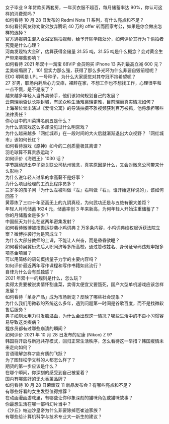 女子毕业 9 年贷款买两套房，一年买衣服不超百，每月储蓄率达 90%，你认可这样的消费观吗？  
如何看待 10 月 28 日发布的 Redmi Note 11 系列，有什么亮点和不足？  
如何看待网友称劝堂弟放弃腾讯 40 万的 offer 转而回家考公，如果是你会做出怎样的选择？  
官方通报男生混入女浴室偷拍视频，给予开除学籍处分，如何评价其行为？偷拍者究竟是什么心理？  
河南发现特大金矿，估算获得金储量 31.55 吨，31.55 吨是什么概念？会对黄金生产带来哪些影响？  
如何看待 2021 年双十一淘宝 88VIP 会员购买 iPhone 13 系列最高立减 600 元？  
孟美岐塌房了，101 里实力那么强，获得了那么多光环为什么非要自毁前程呢？  
EDG 明明是 LPL 一号种子，为什么大家感觉对其夺冠不抱希望呢？  
27 岁男，职场内耗后心力交瘁，裸辞在家，不想工作也不想找工作，心理很平和一点不慌，是不是废了？  
越来越多年轻人当外卖骑手，他们该如何规划自己的发展？  
云南瑞丽否认长期封城，有民众称生活难离瑞更难，目前瑞丽真实情况如何？  
上海某位曾出演过《爱情公寓》的导演拍摄不雅视频获利百万被抓，他将承担哪些法律责任？  
你心目中的川菜排名前五是什么？  
为什么清宫戏这么多却没见过什么明宫戏？  
为什么越来越多「网红城市」在一段时间的大火后就渐渐退出大众视野？「网红城市」该如何长红？  
如何看待游戏《原神》如今的二创质量极其离谱？  
羽毛球算不算贵族运动？  
如何评价《海贼王》1030 话？  
字节跳动退出李子柒关联公司杭州微念，真实原因是什么，又会对微念公司带来什么影响？  
为什么说年轻人过早的拿高薪不是好事？  
为什么项目经理的工资比程序员多？  
三岁多的孩子问「为什么左被叫做『左』右叫做『右』，谁开始这样说的」，该如何回答？  
黄蓉练了三四十年至高无上的九阴真经，为何武功还是与五绝有很大差距？  
年轻人月均储蓄 1624 元，储蓄率创 3 年来新高，为何年轻人开始注重储蓄了？你的月储蓄金是多少？  
中国航天为什么在这两年密集发射？  
如何看待微博被指搬运抄袭小鸡词典 2 万多条内容，小鸡词典维权起诉获法院立案？微博抄袭行为是否成立？  
为什么大部分教师的上课，不能让人兴奋，而是昏昏欲睡？  
如何看待吴冀衍先后入职同济等多所高校，通过篡改姓名、身份证号码违规申报多项基金项目？  
可以用简练的语句概括量子力学的主要内容吗？  
如何评价最近两年写作课程和写作书籍如此流行？  
自律为什么会有孤独感？  
2021 年双十一的规则是什么，怎么玩？  
卖得太贵要被说卖情怀割韭菜，卖得太便宜又要饿死，国产大型单机游戏应该怎样发展？  
如何看待「单身产品」成为市场新宠？反映了哪些社会现象？  
为什么我们用微软的系统这么多年，遇到问题第一时间是谷歌百度，而不是找微软售后服务？  
男子如厕太用力引发脑溢血，为什么会出现这一情况？哪些生活中的不良小习惯容易导致这类疾病？  
程序员都有过哪些崩溃的瞬间？  
如何评价 2021 年 10 月 28 日发布的尼康 (Nikon) Z 9?  
韩国将开启与新冠共存模式，回归正常生活秩序，怎么看待这一举措？韩国疫情未来走向如何？  
言语理解怎样才能有质的飞跃？  
为了图轻松学文科的人都怎么样了？  
期货的第一步应该是什么？  
在哪个瞬间，你深刻的感受到自己被爱着？  
国内有哪些好的无火香薰品牌？  
如何看待 10 月 28 日荣耀双 11 新品发布会？有哪些亮点和不足？  
有哪些好看的女生发型值得推荐？  
在动画漫画游戏里，有哪些让你印象深刻的猫咪角色或猫咪故事？  
你最想生活在哪一部科幻片当中？  
《沙丘》帕迪沙皇帝为什么非要除掉厄崔迪家族？  
有哪些给计算机科学与技术专业大一新生的建议？  
